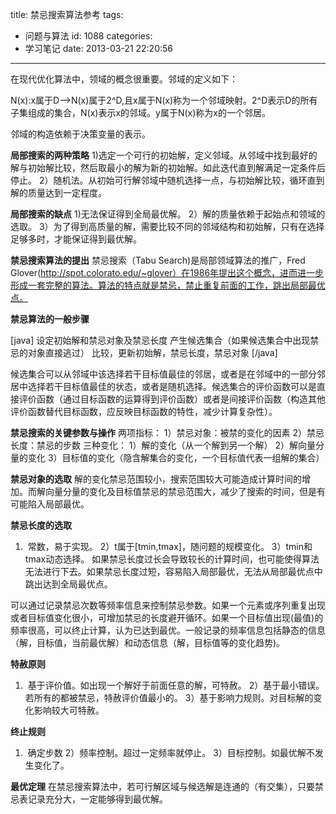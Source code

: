 title: 禁忌搜索算法参考
tags:
  - 问题与算法
id: 1088
categories:
  - 学习笔记
date: 2013-03-21 22:20:56
---

在现代优化算法中，领域的概念很重要。邻域的定义如下：

N(x):x属于D—&gt;N(x)属于2^D,且x属于N(x)称为一个邻域映射。2^D表示D的所有子集组成的集合，N(x)表示x的邻域。y属于N(x)称为x的一个邻居。

邻域的构造依赖于决策变量的表示。

**局部搜索的两种策略**
1)选定一个可行的初始解，定义邻域。从邻域中找到最好的解与初始解比较，然后取最小的解为新的初始解。如此迭代直到解满足一定条件后停止。
2）随机法。从初始可行解邻域中随机选择一点，与初始解比较，循环直到解的质量达到一定程度。

**局部搜索的缺点**
1)无法保证得到全局最优解。
2）解的质量依赖于起始点和领域的选取。
3）为了得到高质量的解，需要比较不同的邻域结构和初始解，只有在选择足够多时，才能保证得到最优解。

**禁忌搜索算法的提出**
禁忌搜索（Tabu Search)是局部领域算法的推广，Fred Glover(http://spot.colorato.edu/~glover）在1986年提出这个概念，进而进一步形成一套完整的算法。算法的特点就是禁忌，禁止重复前面的工作，跳出局部最优点。

**禁忌算法的一般步骤**

[java]
设定初始解和禁忌对象及禁忌长度
产生候选集合（如果候选集合中出现禁忌的对象直接逃过）
比较，更新初始解，禁忌长度，禁忌对象
[/java]

候选集合可以从邻域中该选择若干目标值最佳的邻居，或者是在邻域中的一部分邻居中选择若干目标值最佳的状态，或者是随机选择。候选集合的评价函数可以是直接评价函数（通过目标函数的运算得到评价函数）或者是间接评价函数（构造其他评价函数替代目标函数，应反映目标函数的特性，减少计算复杂性）。

**禁忌搜索的关键参数与操作**
两项指标：
1）禁忌对象：被禁的变化的因素
2）禁忌长度：禁忌的步数
三种变化：
1）解的变化（从一个解到另一个解）
2）解向量分量的变化
3）目标值的变化（隐含解集合的变化，一个目标值代表一组解的集合）

**禁忌对象的选取**
解的变化禁忌范围较小，搜索范围较大可能造成计算时间的增加。而解向量分量的变化及目标值禁忌的禁忌范围大，减少了搜索的时间，但是有可能陷入局部最优。

**禁忌长度的选取**
1)  常数，易于实现。
2）t属于[tmin,tmax]，随问题的规模变化。
3）tmin和tmax动态选择。
如果禁忌长度过长会导致较长的计算时间，也可能使得算法无法进行下去。如果禁忌长度过短，容易陷入局部最优，无法从局部最优点中跳出达到全局最优点。

可以通过记录禁忌次数等频率信息来控制禁忌参数。如果一个元素或序列重复出现或者目标值变化很小，可增加禁忌的长度避开循环。如果一个目标值出现(最值)的频率很高，可以终止计算，认为已达到最优。一般记录的频率信息包括静态的信息（解，目标值，当前最优解）和动态信息（解，目标值等的变化趋势)。

**特赦原则**
1)  基于评价值。如出现一个解好于前面任意的解，可特赦。
2）基于最小错误。若所有的都被禁忌，特赦评价值最小的。
3）基于影响力规则。对目标解的变化影响较大可特赦。

**终止规则**
1)  确定步数
2）频率控制。超过一定频率就停止。
3）目标控制。如最优解不发生变化了。

**最优定理**
在禁忌搜索算法中，若可行解区域与候选解是连通的（有交集），只要禁忌表记录充分大，一定能够得到最优解。